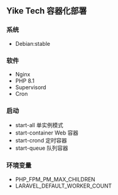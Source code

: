 ## Yike Tech 容器化部署

### 系统

- Debian:stable

### 软件

- Nginx
- PHP 8.1
- Supervisord
- Cron

### 启动

- start-all 单实例模式
- start-container Web 容器
- start-crond 定时容器
- start-queue 队列容器

### 环境变量
- PHP_FPM_PM_MAX_CHILDREN
- LARAVEL_DEFAULT_WORKER_COUNT
